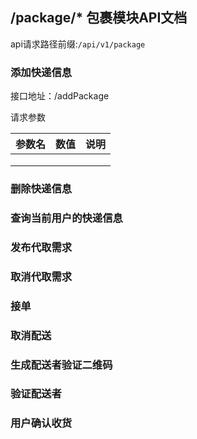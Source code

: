 ## /package/* 包裹模块API文档

api请求路径前缀:`/api/v1/package`

### 添加快递信息

接口地址：/addPackage

请求参数

| 参数名 | 数值 | 说明 |
| ------ | ---- | ---- |
|        |      |      |
|        |      |      |
|        |      |      |



### 删除快递信息



### 查询当前用户的快递信息



### 发布代取需求



### 取消代取需求



### 接单



### 取消配送



### 生成配送者验证二维码



### 验证配送者



### 用户确认收货





#### 





